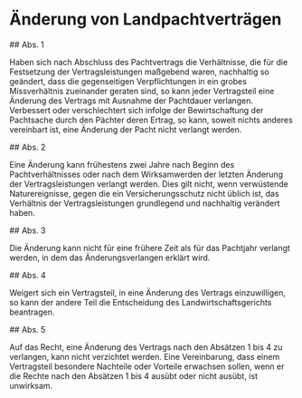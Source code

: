 # Änderung von Landpachtverträgen



\#\# Abs. 1

 Haben sich nach Abschluss des Pachtvertrags die Verhältnisse, die für die Festsetzung der Vertragsleistungen maßgebend waren, nachhaltig so geändert, dass die gegenseitigen Verpflichtungen in ein grobes Missverhältnis zueinander geraten sind, so kann jeder Vertragsteil eine Änderung des Vertrags mit Ausnahme der Pachtdauer verlangen. Verbessert oder verschlechtert sich infolge der Bewirtschaftung der Pachtsache durch den Pächter deren Ertrag, so kann, soweit nichts anderes vereinbart ist, eine Änderung der Pacht nicht verlangt werden.

\#\# Abs. 2

 Eine Änderung kann frühestens zwei Jahre nach Beginn des Pachtverhältnisses oder nach dem Wirksamwerden der letzten Änderung der Vertragsleistungen verlangt werden. Dies gilt nicht, wenn verwüstende Naturereignisse, gegen die ein Versicherungsschutz nicht üblich ist, das Verhältnis der Vertragsleistungen grundlegend und nachhaltig verändert haben.

\#\# Abs. 3

 Die Änderung kann nicht für eine frühere Zeit als für das Pachtjahr verlangt werden, in dem das Änderungsverlangen erklärt wird.

\#\# Abs. 4

 Weigert sich ein Vertragsteil, in eine Änderung des Vertrags einzuwilligen, so kann der andere Teil die Entscheidung des Landwirtschaftsgerichts beantragen.

\#\# Abs. 5

 Auf das Recht, eine Änderung des Vertrags nach den Absätzen 1 bis 4 zu verlangen, kann nicht verzichtet werden. Eine Vereinbarung, dass einem Vertragsteil besondere Nachteile oder Vorteile erwachsen sollen, wenn er die Rechte nach den Absätzen 1 bis 4 ausübt oder nicht ausübt, ist unwirksam. 

